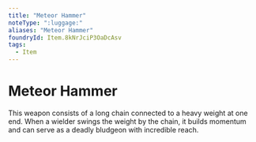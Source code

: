 ```yaml
---
title: "Meteor Hammer"
noteType: ":luggage:"
aliases: "Meteor Hammer"
foundryId: Item.8kNrJciP3OaDcAsv
tags:
  - Item
---
```


# Meteor Hammer

This weapon consists of a long chain connected to a heavy weight at one end. When a wielder swings the weight by the chain, it builds momentum and can serve as a deadly bludgeon with incredible reach.
